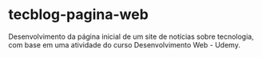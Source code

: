 # tecblog-pagina-web
Desenvolvimento da página inicial de um site de notícias sobre tecnologia, com base em uma atividade do curso Desenvolvimento Web - Udemy.

